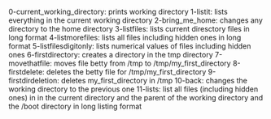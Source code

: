 0-current_working_directory: prints working directory
1-listit: lists everything in the current working directory
2-bring_me_home: changes any directory to the home directory
3-listfiles: lists current diresctory files in long format
4-listmorefiles: lists all files including hidden ones in long format
5-listfilesdigitonly: lists numerical values of files including hidden ones
6-firstdirectory: creates a directory in the tmp directory
7-movethatfile: moves file betty from /tmp to /tmp/my_first_directory
8-firstdelete: deletes the betty file for /tmp/my_first_directory
9-firstdirdeletion: deletes my_first_directory in /tmp
10-back: changes the working directory to the previous one
11-lists: list all files (including hidden ones) in in the current directory and the parent of the working directory and the /boot directory in long listing format

